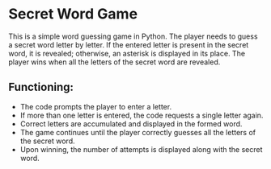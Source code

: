 # Secret Word Game

This is a simple word guessing game in Python. The player needs to guess a secret word letter by letter. If the entered letter is present in the secret word, it is revealed; otherwise, an asterisk is displayed in its place. The player wins when all the letters of the secret word are revealed.

## Functioning:

- The code prompts the player to enter a letter.
- If more than one letter is entered, the code requests a single letter again.
- Correct letters are accumulated and displayed in the formed word.
- The game continues until the player correctly guesses all the letters of the secret word.
- Upon winning, the number of attempts is displayed along with the secret word.

